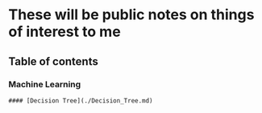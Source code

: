 # These will be public notes on things of interest to me

## Table of contents
  ### Machine Learning
    #### [Decision Tree](./Decision_Tree.md)

